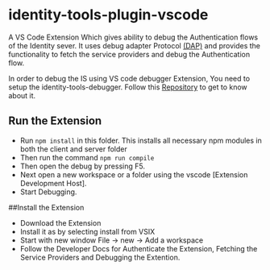 # identity-tools-plugin-vscode
A VS Code Extension Which gives ability to debug the Authentication flows of the Identity sever. It uses debug
 adapter Protocol [(DAP)](https://microsoft.github.io/debug-adapter-protocol/) and provides the functionality to fetch the service providers and debug the Authentication
  flow.
  
  In order to debug the IS using VS code debugger Extension, You need to setup the identity-tools-debugger. Follow this
   [Repository](https://github.com/wso2-extensions/identity-tools-debugger) to get to know about it.

## Run the Extension

- Run `npm install` in this folder. This installs all necessary npm modules in both the client and server folder
- Then run the command `npm run compile`
- Then open the debug by pressing F5.
- Next open a new workspace or a folder  using the vscode [Extension Development Host].
- Start Debugging.

##Install the Extension

- Download the Extension
- Install it  as by selecting install from VSIX
- Start with new window File -> new -> Add a workspace 
- Follow the Developer Docs for Authenticate the Extension, Fetching the Service Providers and Debugging the Extention.

